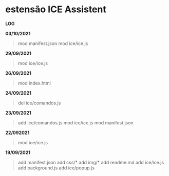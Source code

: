 # estensão ICE Assistent

**LOG**

**03/10/2021**
> mod manifest.json
> mod ice/ice.js

**29/09/2021**
> mod ice/ice.js

**26/09/2021**
> mod index.html

**24/09/2021**
> del ice/comandos.js

**23/09/2021**
> add ice/comandos.js
> mod ice/ice.js
> mod manifest.json

**22/092021**
> mod ice/ice.js

**19/09/2021**
> add manifest.json
> add css/*
> add img/*
> add readme.md
> add ice/ice.js
> add background.js
> add ice/popup.js
